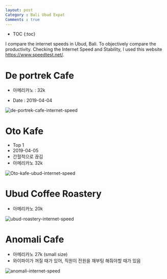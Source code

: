 ```yaml
---
layout: post
Category : Bali Ubud Expat
Comments : true
---
```



* TOC
{:toc}

I compare the internet speeds in Ubud, Bali.
To objectively compare the productivity.
Checking the Internet Speed and Stability, I used this website https://www.speedtest.net/.


# De portrek Cafe  

- 아메리카노 : 32k

- Date : 2019-04-04

![de-portrek-cafe-internet-speed](https://user-images.githubusercontent.com/35059428/55546135-39558300-5701-11e9-9e6b-1ae3fa256fe9.png)

# Oto Kafe

- Top 1
- 2019-04-05
- 간헐적으로 끊김
- 아메리카노 32k

![Oto-kafe-ubud-internet-speed](https://user-images.githubusercontent.com/35059428/55615437-0d4e0680-57c2-11e9-82e2-f52e0ae7fc26.jpg)

# Ubud Coffee Roastery

- 아메리카노 20k

![ubud-roastery-internet-speed](https://user-images.githubusercontent.com/35059428/55679047-a7cf5680-5936-11e9-92e9-bc8c08588ef3.png)

# Anomali Cafe

- 아메리카노 27k (small size)
- 와이파이가 꺼질 때가 있어, 직원이 전원을 재부팅 해줘야할 때가 있음

![anomali-internet-speed](https://user-images.githubusercontent.com/35059428/56202792-65182780-6076-11e9-8a36-083dbfb8d31c.png)
